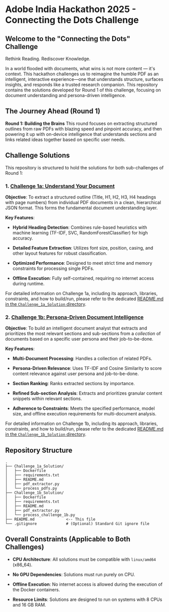 # Adobe India Hackathon 2025 - Connecting the Dots Challenge

## Welcome to the "Connecting the Dots" Challenge

Rethink Reading. Rediscover Knowledge.

In a world flooded with documents, what wins is not more content — it's context. This hackathon challenges us to reimagine the humble PDF as an intelligent, interactive experience—one that understands structure, surfaces insights, and responds like a trusted research companion. This repository contains the solutions developed for Round 1 of this challenge, focusing on document understanding and persona-driven intelligence.

## The Journey Ahead (Round 1)

**Round 1: Building the Brains**
This round focuses on extracting structured outlines from raw PDFs with blazing speed and pinpoint accuracy, and then powering it up with on-device intelligence that understands sections and links related ideas together based on specific user needs.

## Challenge Solutions

This repository is structured to hold the solutions for both sub-challenges of Round 1:

### 1. [Challenge 1a: Understand Your Document](./Challenge_1a_Solution/README.md)

**Objective**: To extract a structured outline (Title, H1, H2, H3, H4 headings with page numbers) from individual PDF documents in a clean, hierarchical JSON format. This forms the fundamental document understanding layer.

**Key Features**:

* **Hybrid Heading Detection**: Combines rule-based heuristics with machine learning (TF-IDF, SVC, RandomForestClassifier) for high accuracy.

* **Detailed Feature Extraction**: Utilizes font size, position, casing, and other layout features for robust classification.

* **Optimized Performance**: Designed to meet strict time and memory constraints for processing single PDFs.

* **Offline Execution**: Fully self-contained, requiring no internet access during runtime.

For detailed information on Challenge 1a, including its approach, libraries, constraints, and how to build/run, please refer to the dedicated [README.md in the `Challenge_1a_Solution` directory](./Challenge_1a_Solution/README.md).

### 2. [Challenge 1b: Persona-Driven Document Intelligence](./Challenge_1b_Solution/README.md)

**Objective**: To build an intelligent document analyst that extracts and prioritizes the most relevant sections and sub-sections from a *collection* of documents based on a specific user persona and their job-to-be-done.

**Key Features**:

* **Multi-Document Processing**: Handles a collection of related PDFs.

* **Persona-Driven Relevance**: Uses TF-IDF and Cosine Similarity to score content relevance against user persona and job-to-be-done.

* **Section Ranking**: Ranks extracted sections by importance.

* **Refined Sub-section Analysis**: Extracts and prioritizes granular content snippets within relevant sections.

* **Adherence to Constraints**: Meets the specified performance, model size, and offline execution requirements for multi-document analysis.

For detailed information on Challenge 1b, including its approach, libraries, constraints, and how to build/run, please refer to the dedicated [README.md in the `Challenge_1b_Solution` directory](./Challenge_1b_Solution/README.md).

## Repository Structure

```
.
├── Challenge_1a_Solution/
│   ├── Dockerfile
│   ├── requirements.txt
│   ├── README.md
│   ├── pdf_extractor.py
│   └── process_pdfs.py
├── Challenge_1b_Solution/
│   ├── Dockerfile
│   ├── requirements.txt
│   ├── README.md
│   ├── pdf_extractor.py
│   └── process_challenge_1b.py
├── README.md              <-- This file
└── .gitignore             # (Optional) Standard Git ignore file
```

## Overall Constraints (Applicable to Both Challenges)

* **CPU Architecture**: All solutions must be compatible with `linux/amd64` (x86_64).

* **No GPU Dependencies**: Solutions must run purely on CPU.

* **Offline Execution**: No internet access is allowed during the execution of the Docker containers.

* **Resource Limits**: Solutions are designed to run on systems with 8 CPUs and 16 GB RAM.
